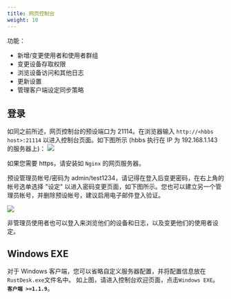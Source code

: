 ```yaml
---
title: 网页控制台
weight: 10
---
```


功能：

- 新增/变更使用者和使用者群组
- 变更设备存取权限
- 浏览设备访问和其他日志
- 更新设置
- 管理客户端设定同步策略

## 登录

如同之前所述，网页控制台的预设端口为 21114。在浏览器输入 `http://<hbbs host>:21114` 以进入控制台页面。如下图所示 (hbbs 执行在 IP 为 192.168.1.143 的服务器上)：
![](/docs/en/self-host/pro/console/images/console-login.png)

如果您需要 https，请安装如 `Nginx` 的网页服务器。

预设管理员帐号/密码为 admin/test1234，请记得在登入后变更密码，在右上角的帐号选单选择 "设定" 以进入密码变更页面，如下图所示。您也可以建立另一个管理员帐号，并删除预设帐号，建议启用电子邮件登入验证。

<a name=console-home></a>
![](/docs/en/self-host/pro/console/images/console-home.png?v2)

非管理员使用者也可以登入来浏览他们的设备和日志，以及变更他们的使用者设定。

## Windows EXE

对于 Windows 客户端，您可以省略自定义服务器配置，并将配置信息放在`RustDesk.exe`文件名中。 如上图，请进入控制台欢迎页面，点击`Windows EXE`。 **`客户端 >=1.1.9`**。
